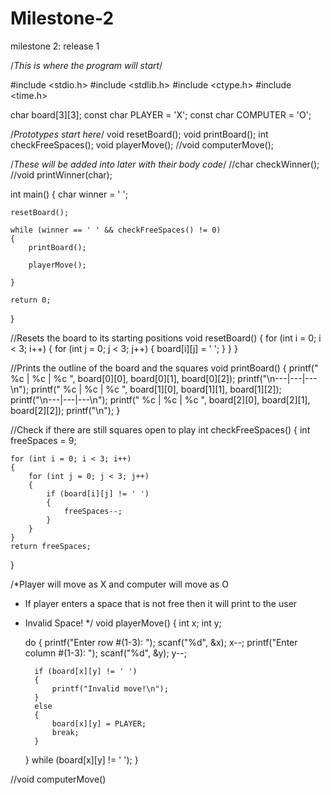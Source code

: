 # Milestone-2
milestone 2: release 1 

/*This is where the program will start*/

#include <stdio.h>
#include <stdlib.h>
#include <ctype.h>
#include <time.h>

char board[3][3];
const char PLAYER = 'X';
const char COMPUTER = 'O';

/*Prototypes start here*/
void resetBoard();
void printBoard();
int checkFreeSpaces();
void playerMove();
//void computerMove();

/*These will be added into later with their body code*/
//char checkWinner();
//void printWinner(char);

int main()
{
	char winner = ' ';

	resetBoard();
	
	while (winner == ' ' && checkFreeSpaces() != 0)
	{
		printBoard();

		playerMove();

	}

	return 0;
}

//Resets the board to its starting positions
void resetBoard()
{
	for (int i = 0; i < 3; i++)
	{
		for (int j = 0; j < 3; j++)
		{
			board[i][j] = ' ';
		}
	}
}

//Prints the outline of the board and the squares
void printBoard()
{
	printf(" %c | %c | %c ", board[0][0], board[0][1], board[0][2]);
	printf("\n---|---|---\n");
	printf(" %c | %c | %c ", board[1][0], board[1][1], board[1][2]);
	printf("\n---|---|---\n");
	printf(" %c | %c | %c ", board[2][0], board[2][1], board[2][2]);
	printf("\n");
}

//Check if there are still squares open to play
int checkFreeSpaces()
{
	int freeSpaces = 9;

	for (int i = 0; i < 3; i++)
	{
		for (int j = 0; j < 3; j++)
		{
			if (board[i][j] != ' ')
			{
				freeSpaces--;
			}
		}
	}
	return freeSpaces;
}

/*Player will move as X and computer will move as O
* If player enters a space that is not free then it will print to the user 
* Invalid Space!
*/
void playerMove()
{
	int x;
	int y;

	do
	{
		printf("Enter row #(1-3): ");
		scanf("%d", &x);
		x--;
		printf("Enter column #(1-3): ");
		scanf("%d", &y);
		y--;

		if (board[x][y] != ' ')
		{
			printf("Invalid move!\n");
		}
		else
		{
			board[x][y] = PLAYER;
			break;
		}
	} while (board[x][y] != ' ');
}

//void computerMove()
